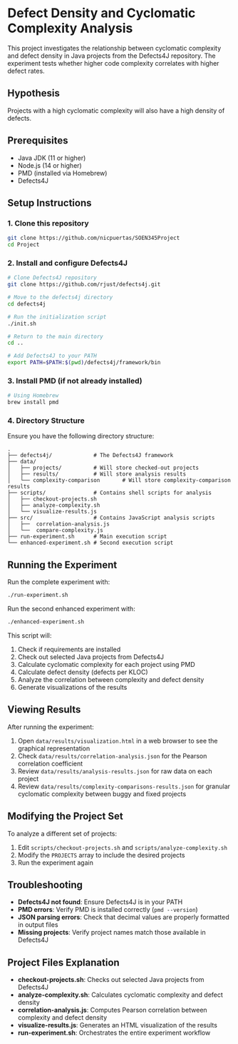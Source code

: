 # Defect Density and Cyclomatic Complexity Analysis

This project investigates the relationship between cyclomatic complexity and defect density in Java projects from the Defects4J repository. The experiment tests whether higher code complexity correlates with higher defect rates.

## Hypothesis

Projects with a high cyclomatic complexity will also have a high density of defects.

## Prerequisites

- Java JDK (11 or higher)
- Node.js (14 or higher)
- PMD (installed via Homebrew)
- Defects4J

## Setup Instructions

### 1. Clone this repository

```bash
git clone https://github.com/nicpuertas/SOEN345Project
cd Project
```

### 2. Install and configure Defects4J

```bash
# Clone Defects4J repository
git clone https://github.com/rjust/defects4j.git

# Move to the defects4j directory
cd defects4j

# Run the initialization script
./init.sh

# Return to the main directory
cd ..

# Add Defects4J to your PATH
export PATH=$PATH:$(pwd)/defects4j/framework/bin
```

### 3. Install PMD (if not already installed)

```bash
# Using Homebrew
brew install pmd
```

### 4. Directory Structure

Ensure you have the following directory structure:
```
.
├── defects4j/             # The Defects4J framework
├── data/
│   ├── projects/          # Will store checked-out projects 
│   ├── results/           # Will store analysis results
│   └── complexity-comparison       # Will store complexity-comparison results           
├── scripts/               # Contains shell scripts for analysis
│   ├── checkout-projects.sh
│   ├── analyze-complexity.sh
│   └── visualize-results.js
├── src/                   # Contains JavaScript analysis scripts
│   ├──  correlation-analysis.js
│   └──  compare-complexity.js
├── run-experiment.sh      # Main execution script
└── enhanced-experiment.sh # Second execution script
```

## Running the Experiment

Run the complete experiment with:

```bash
./run-experiment.sh
```
Run the second enhanced experiment with:

```bash
./enhanced-experiment.sh
```

This script will:
1. Check if requirements are installed
2. Check out selected Java projects from Defects4J
3. Calculate cyclomatic complexity for each project using PMD
4. Calculate defect density (defects per KLOC)
5. Analyze the correlation between complexity and defect density
6. Generate visualizations of the results

## Viewing Results

After running the experiment:

1. Open `data/results/visualization.html` in a web browser to see the graphical representation
2. Check `data/results/correlation-analysis.json` for the Pearson correlation coefficient
3. Review `data/results/analysis-results.json` for raw data on each project
4. Review `data/results/complexity-comparisons-results.json` for granular cyclomatic complexity between buggy and fixed projects

## Modifying the Project Set

To analyze a different set of projects:

1. Edit `scripts/checkout-projects.sh` and `scripts/analyze-complexity.sh`
2. Modify the `PROJECTS` array to include the desired projects
3. Run the experiment again

## Troubleshooting

- **Defects4J not found**: Ensure Defects4J is in your PATH
- **PMD errors**: Verify PMD is installed correctly (`pmd --version`)
- **JSON parsing errors**: Check that decimal values are properly formatted in output files
- **Missing projects**: Verify project names match those available in Defects4J

## Project Files Explanation

- **checkout-projects.sh**: Checks out selected Java projects from Defects4J
- **analyze-complexity.sh**: Calculates cyclomatic complexity and defect density
- **correlation-analysis.js**: Computes Pearson correlation between complexity and defect density
- **visualize-results.js**: Generates an HTML visualization of the results
- **run-experiment.sh**: Orchestrates the entire experiment workflow

